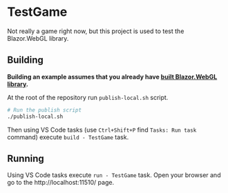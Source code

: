 # TestGame

Not really a game right now, but this project is used to test the Blazor.WebGL library.

## Building

**Building an example assumes that you already have [built Blazor.WebGL library](../../#building).**

At the root of the repository run `publish-local.sh` script.

```sh
# Run the publish script
./publish-local.sh
```

Then using VS Code tasks (use `Ctrl+Shift+P` find `Tasks: Run task` command) execute `build - TestGame` task. 

## Running

Using VS Code tasks execute `run - TestGame` task. Open your browser and go to the http://localhost:11510/ page.
